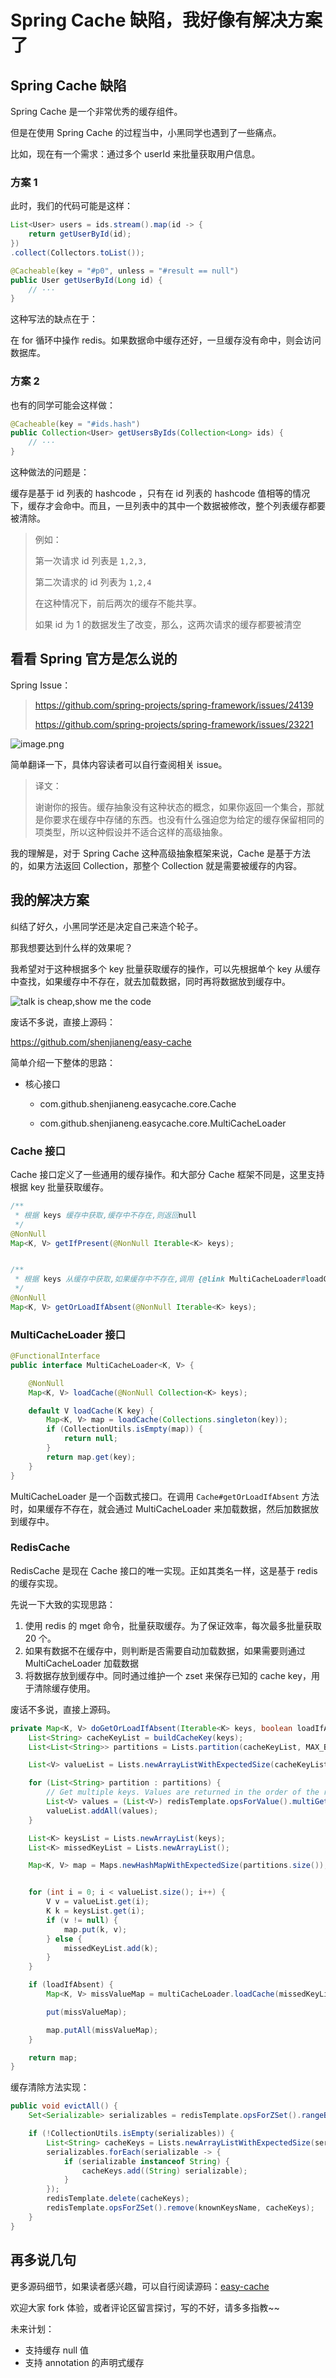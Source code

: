 # Spring Cache 缺陷，我好像有解决方案了

## Spring Cache 缺陷

Spring Cache 是一个非常优秀的缓存组件。

但是在使用 Spring Cache 的过程当中，小黑同学也遇到了一些痛点。

比如，现在有一个需求：通过多个 userId 来批量获取用户信息。

### 方案 1

此时，我们的代码可能是这样：

```java
List<User> users = ids.stream().map(id -> {
    return getUserById(id);
})
.collect(Collectors.toList());

@Cacheable(key = "#p0", unless = "#result == null")
public User getUserById(Long id) {
	// ···
}
```

这种写法的缺点在于：

在 for 循环中操作 redis。如果数据命中缓存还好，一旦缓存没有命中，则会访问数据库。

### 方案 2

也有的同学可能会这样做：

```java
@Cacheable(key = "#ids.hash")
public Collection<User> getUsersByIds(Collection<Long> ids) {
	// ···
}
```

这种做法的问题是：

缓存是基于 id 列表的 hashcode ，只有在 id 列表的 hashcode 值相等的情况下，缓存才会命中。而且，一旦列表中的其中一个数据被修改，整个列表缓存都要被清除。

> 例如：
>
> 第一次请求 id 列表是 `1,2,3,`
>
> 第二次请求的 id 列表为 `1,2,4`
>
> 在这种情况下，前后两次的缓存不能共享。
>
> 如果 id 为 1 的数据发生了改变，那么，这两次请求的缓存都要被清空

## 看看 Spring 官方是怎么说的

Spring Issue：

> https://github.com/spring-projects/spring-framework/issues/24139
>
> https://github.com/spring-projects/spring-framework/issues/23221

![image.png](https://upload-images.jianshu.io/upload_images/14270210-81e98153d60102a9.png?imageMogr2/auto-orient/strip%7CimageView2/2/w/1240)

简单翻译一下，具体内容读者可以自行查阅相关 issue。

> 译文：
>
> 谢谢你的报告。缓存抽象没有这种状态的概念，如果你返回一个集合，那就是你要求在缓存中存储的东西。也没有什么强迫您为给定的缓存保留相同的项类型，所以这种假设并不适合这样的高级抽象。

我的理解是，对于 Spring Cache 这种高级抽象框架来说，Cache 是基于方法的，如果方法返回 Collection，那整个 Collection 就是需要被缓存的内容。

## 我的解决方案

纠结了好久，小黑同学还是决定自己来造个轮子。

那我想要达到什么样的效果呢？

我希望对于这种根据多个 key 批量获取缓存的操作，可以先根据单个 key 从缓存中查找，如果缓存中不存在，就去加载数据，同时再将数据放到缓存中。

![talk is cheap,show me the code](https://upload-images.jianshu.io/upload_images/14270210-555c270289ee0a8a.png?imageMogr2/auto-orient/strip%7CimageView2/2/w/1240)

废话不多说，直接上源码：

https://github.com/shenjianeng/easy-cache

简单介绍一下整体的思路：

- 核心接口

  - com.github.shenjianeng.easycache.core.Cache

  - com.github.shenjianeng.easycache.core.MultiCacheLoader

### Cache 接口

Cache 接口定义了一些通用的缓存操作。和大部分 Cache 框架不同是，这里支持根据 key 批量获取缓存。

```java
/**
 * 根据 keys 缓存中获取,缓存中不存在,则返回null
 */
@NonNull
Map<K, V> getIfPresent(@NonNull Iterable<K> keys);


/**
 * 根据 keys 从缓存中获取,如果缓存中不存在,调用 {@link MultiCacheLoader#loadCache(java.util.Collection)} 加载数据,并添加到缓存中
 */
@NonNull
Map<K, V> getOrLoadIfAbsent(@NonNull Iterable<K> keys);
```

### MultiCacheLoader 接口

```java
@FunctionalInterface
public interface MultiCacheLoader<K, V> {

    @NonNull
    Map<K, V> loadCache(@NonNull Collection<K> keys);

    default V loadCache(K key) {
        Map<K, V> map = loadCache(Collections.singleton(key));
        if (CollectionUtils.isEmpty(map)) {
            return null;
        }
        return map.get(key);
    }
}
```

MultiCacheLoader 是一个函数式接口。在调用 `Cache#getOrLoadIfAbsent` 方法时，如果缓存不存在，就会通过 MultiCacheLoader 来加载数据，然后加数据放到缓存中。

### RedisCache

RedisCache 是现在 Cache 接口的唯一实现。正如其类名一样，这是基于 redis 的缓存实现。

先说一下大致的实现思路：

1. 使用 redis 的 mget 命令，批量获取缓存。为了保证效率，每次最多批量获取 20 个。
2. 如果有数据不在缓存中，则判断是否需要自动加载数据，如果需要则通过 MultiCacheLoader 加载数据
3. 将数据存放到缓存中。同时通过维护一个 zset 来保存已知的 cache key，用于清除缓存使用。

废话不多说，直接上源码。

```java
private Map<K, V> doGetOrLoadIfAbsent(Iterable<K> keys, boolean loadIfAbsent) {
    List<String> cacheKeyList = buildCacheKey(keys);
    List<List<String>> partitions = Lists.partition(cacheKeyList, MAX_BATCH_KEY_SIZE);

    List<V> valueList = Lists.newArrayListWithExpectedSize(cacheKeyList.size());

    for (List<String> partition : partitions) {
        // Get multiple keys. Values are returned in the order of the requested keys.
        List<V> values = (List<V>) redisTemplate.opsForValue().multiGet(partition);
        valueList.addAll(values);
    }

    List<K> keysList = Lists.newArrayList(keys);
    List<K> missedKeyList = Lists.newArrayList();

    Map<K, V> map = Maps.newHashMapWithExpectedSize(partitions.size());


    for (int i = 0; i < valueList.size(); i++) {
        V v = valueList.get(i);
        K k = keysList.get(i);
        if (v != null) {
            map.put(k, v);
        } else {
            missedKeyList.add(k);
        }
    }

    if (loadIfAbsent) {
        Map<K, V> missValueMap = multiCacheLoader.loadCache(missedKeyList);

        put(missValueMap);

        map.putAll(missValueMap);
    }

    return map;
}
```

缓存清除方法实现：

```java
public void evictAll() {
    Set<Serializable> serializables = redisTemplate.opsForZSet().rangeByScore(knownKeysName, 0, 0);

    if (!CollectionUtils.isEmpty(serializables)) {
        List<String> cacheKeys = Lists.newArrayListWithExpectedSize(serializables.size());
        serializables.forEach(serializable -> {
            if (serializable instanceof String) {
                cacheKeys.add((String) serializable);
            }
        });
        redisTemplate.delete(cacheKeys);
        redisTemplate.opsForZSet().remove(knownKeysName, cacheKeys);
    }
}
```

## 再多说几句

更多源码细节，如果读者感兴趣，可以自行阅读源码：[easy-cache](https://github.com/shenjianeng/easy-cache)

欢迎大家 fork 体验，或者评论区留言探讨，写的不好，请多多指教~~

未来计划：

- 支持缓存 null 值
- 支持 annotation 的声明式缓存

